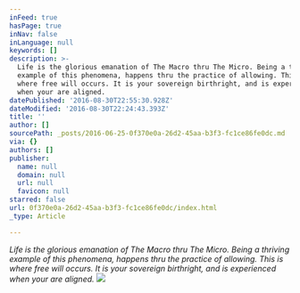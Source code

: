 ```yaml
---
inFeed: true
hasPage: true
inNav: false
inLanguage: null
keywords: []
description: >-
  Life is the glorious emanation of The Macro thru The Micro. Being a thriving
  example of this phenomena, happens thru the practice of allowing. This is
  where free will occurs. It is your sovereign birthright, and is experienced
  when your are aligned.
datePublished: '2016-08-30T22:55:30.928Z'
dateModified: '2016-08-30T22:24:43.393Z'
title: ''
author: []
sourcePath: _posts/2016-06-25-0f370e0a-26d2-45aa-b3f3-fc1ce86fe0dc.md
via: {}
authors: []
publisher:
  name: null
  domain: null
  url: null
  favicon: null
starred: false
url: 0f370e0a-26d2-45aa-b3f3-fc1ce86fe0dc/index.html
_type: Article

---
```

_Life is the glorious emanation of The Macro thru The Micro. Being a thriving example of this phenomena, happens thru the practice of allowing. This is where free will occurs. It is your sovereign birthright, and is experienced when your are aligned._
![](https://the-grid-user-content.s3-us-west-2.amazonaws.com/dba67228-8fee-45f9-98dc-7d8035e13b3e.jpg)